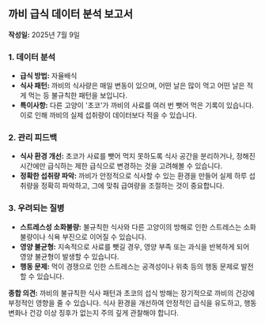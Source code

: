 ## 까비 급식 데이터 분석 보고서

**작성일:** 2025년 7월 9일

### 1. 데이터 분석

- **급식 방법:** 자율배식
- **식사 패턴:** 까비의 식사량은 매일 변동이 있으며, 어떤 날은 많이 먹고 어떤 날은 적게 먹는 등 불규칙한 패턴을 보입니다.
- **특이사항:** 다른 고양이 '초코'가 까비의 사료를 여러 번 뺏어 먹은 기록이 있습니다. 이로 인해 까비의 실제 섭취량이 데이터보다 적을 수 있습니다.

### 2. 관리 피드백

- **식사 환경 개선:** 초코가 사료를 뺏어 먹지 못하도록 식사 공간을 분리하거나, 정해진 시간에만 급식하는 제한 급식으로 변경하는 것을 고려해볼 수 있습니다.
- **정확한 섭취량 파악:** 까비가 안정적으로 식사할 수 있는 환경을 만들어 실제 하루 섭취량을 정확히 파악하고, 그에 맞춰 급여량을 조절하는 것이 중요합니다.

### 3. 우려되는 질병

- **스트레스성 소화불량:** 불규칙한 식사와 다른 고양이의 방해로 인한 스트레스는 소화불량이나 식욕 부진으로 이어질 수 있습니다.
- **영양 불균형:** 지속적으로 사료를 뺏길 경우, 영양 부족 또는 과식을 반복하게 되어 영양 불균형이 발생할 수 있습니다.
- **행동 문제:** 먹이 경쟁으로 인한 스트레스는 공격성이나 위축 등의 행동 문제로 발전할 수 있습니다.

**종합 의견:** 까비의 불규칙한 식사 패턴과 초코의 섭식 방해는 장기적으로 까비의 건강에 부정적인 영향을 줄 수 있습니다. 식사 환경을 개선하여 안정적인 급식을 유도하고, 행동 변화나 건강 이상 징후가 없는지 주의 깊게 관찰해야 합니다.